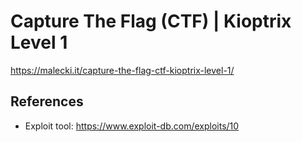# Capture The Flag (CTF) | Kioptrix Level 1

https://malecki.it/capture-the-flag-ctf-kioptrix-level-1/

## References

- Exploit tool: https://www.exploit-db.com/exploits/10
